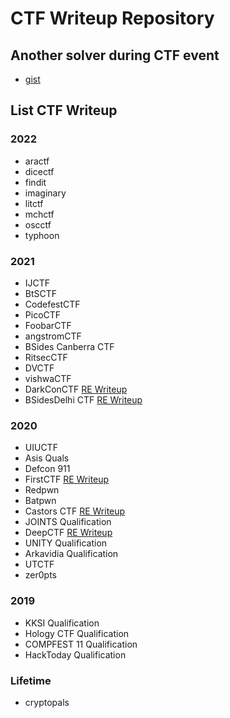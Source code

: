 # CTF Writeup Repository

## Another solver during CTF event</h3>
- [gist](http://gist.github.com/kos0ng)

## List CTF Writeup
### 2022
- aractf 
- dicectf
- findit
- imaginary
- litctf
- mchctf
- oscctf
- typhoon
### 2021
- IJCTF
- BtSCTF
- CodefestCTF
- PicoCTF
- FoobarCTF
- angstromCTF
- BSides Canberra CTF
- RitsecCTF
- DVCTF
- vishwaCTF
- DarkConCTF [RE Writeup](https://ret2ex.medium.com/reverse-engineering-darkcon-ctf-2021-a8060717b1e3)
- BSidesDelhi CTF [RE Writeup](https://ret2ex.medium.com/writeup-reverse-engineering-bsides-delhi-ctf-2020-8a3f8bc92fb) 
### 2020
- UIUCTF
- Asis Quals
- Defcon 911
- FirstCTF [RE Writeup](https://medium.com/@ret2ex/write-up-first-challenge-2020-2e2ff284d590)
- Redpwn
- Batpwn
- Castors CTF [RE Writeup](https://medium.com/@ret2ex/reverse-engineering-castors-ctf-2020-b80ce7a4670)
- JOINTS Qualification
- DeepCTF [RE Writeup](https://medium.com/@ret2ex/reverse-engineering-deep-ctf-2020-ac9e83aa266d)
- UNITY Qualification
- Arkavidia Qualification
- UTCTF
- zer0pts
### 2019
- KKSI Qualification
- Hology CTF Qualification
- COMPFEST 11 Qualification
- HackToday Qualification
### Lifetime
- cryptopals
